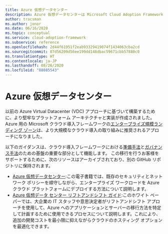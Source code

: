 ```yaml
---
title: Azure 仮想データセンター
description: Azure 仮想データセンターは Microsoft Cloud Adoption Framework for Azure になりました。 この移行をサポートするために利用できるリソースについて説明します。
author: tracsman
ms.author: jonor
ms.date: 06/16/2020
ms.topic: conceptual
ms.service: cloud-adoption-framework
ms.subservice: reference
ms.openlocfilehash: 2d44f61951f2eab93329419074f1434063cba2cd
ms.sourcegitcommit: 07d56209d56ee199dd148dbac59671cbb57880c0
ms.translationtype: HT
ms.contentlocale: ja-JP
ms.lasthandoff: 08/26/2020
ms.locfileid: "88885543"
---
```

<!-- docsTest:ignore "Azure Virtual Datacenter" -->

# <a name="azure-virtual-datacenter"></a>Azure 仮想データセンター

以前の Azure Virtual Datacenter (VDC) アプローチに基づいて構築するために、より堅牢なプラットフォーム アーキテクチャと実装が作成されました。 Azure 用の Microsoft クラウド導入フレームワークの[エンタープライズ規模ランディング ゾーン](../ready/enterprise-scale/index.md)は、より大規模なクラウド導入の取り組みに推奨されるアプローチになりました。

以下のガイダンスは、クラウド導入フレームワークにおける[準備手法](../ready/index.md)と[ガバナンス手法](../govern/index.md)のための基盤の重要な部分として機能します。 この移行を行うお客様をサポートするために、次のリソースはアーカイブされており、別の GitHub リポジトリに保持されます。

- [Azure 仮想データセンター](https://raw.githubusercontent.com/microsoft/CloudAdoptionFramework/master/archive/vdc/Azure_Virtual_Datacenter.pdf):この電子書籍では、既存のセキュリティとネットワーク ポリシーを順守しながら、エンタープライズ ワークロードを Azure クラウド プラットフォームにデプロイする方法について説明します。
- [Azure 仮想データ センター リフトアンドシフト ガイド](https://raw.githubusercontent.com/microsoft/CloudAdoptionFramework/master/archive/vdc/Azure_Virtual_Datacenter_Lift_and_Shift_Guide.pdf):このホワイト ペーパーでは、大企業の IT スタッフや意思決定者がリフトアンドシフト アプローチを使用して、Azure へのアプリケーションとサーバーの移行方法を特定して計画するために使用できるプロセスについて説明します。これにより、追加の開発コストを最小限に抑えながらクラウドのホスティング オプションを最適化できます。
